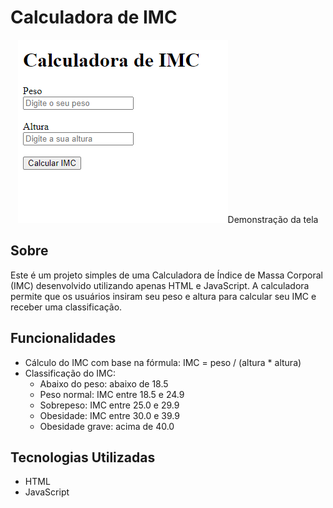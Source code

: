 # Calculadora de IMC

<div style="text-align: center;"><img src="assets/CalculadoraIMC.png">Demonstração da tela</div>

## Sobre

Este é um projeto simples de uma Calculadora de Índice de Massa Corporal (IMC) desenvolvido utilizando apenas HTML e JavaScript. A calculadora permite que os usuários insiram seu peso e altura para calcular seu IMC e receber uma classificação.

## Funcionalidades

- Cálculo do IMC com base na fórmula: IMC = peso / (altura * altura)
- Classificação do IMC:
  - Abaixo do peso: abaixo de 18.5
  - Peso normal: IMC entre 18.5 e 24.9
  - Sobrepeso: IMC entre 25.0 e 29.9
  - Obesidade: IMC entre 30.0 e 39.9
  - Obesidade grave: acima de 40.0

## Tecnologias Utilizadas

- HTML
- JavaScript
